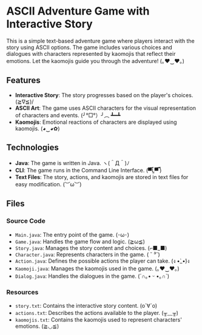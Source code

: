 # ASCII Adventure Game with Interactive Story

This is a simple text-based adventure game where players interact with the story using ASCII options. The game includes various choices and dialogues with characters represented by kaomojis that reflect their emotions. Let the kaomojis guide you through the adventure! (｡♥‿♥｡)

## Features
- **Interactive Story**: The story progresses based on the player's choices. (≧∇≦)/
- **ASCII Art**: The game uses ASCII characters for the visual representation of characters and events. (╯°□°）╯︵ ┻━┻
- **Kaomojis**: Emotional reactions of characters are displayed using kaomojis. (◕‿◕✿)

## Technologies
- **Java**: The game is written in Java. ヽ(＾Д＾)ﾉ
- **CLI**: The game runs in the Command Line Interface. (▀̿Ĺ̯▀̿ ̿)
- **Text Files**: The story, actions, and kaomojis are stored in text files for easy modification. (︶ω︶)

## Files
### Source Code
- `Main.java`: The entry point of the game. (･ω･)
- `Game.java`: Handles the game flow and logic. (≧ω≦)
- `Story.java`: Manages the story content and choices. (⌐■_■)
- `Character.java`: Represents characters in the game. ( ˘ ³˘)
- `Action.java`: Defines the possible actions the player can take. (ง •̀_•́)ง
- `Kaomoji.java`: Manages the kaomojis used in the game. (｡♥‿♥｡)
- `Dialog.java`: Handles the dialogues in the game. (´∩｡• ᵕ •｡∩`)

### Resources
- `story.txt`: Contains the interactive story content. (o´∀`o)
- `actions.txt`: Describes the actions available to the player. (╥﹏╥)
- `kaomojis.txt`: Contains the kaomojis used to represent characters' emotions. (≧◡≦)